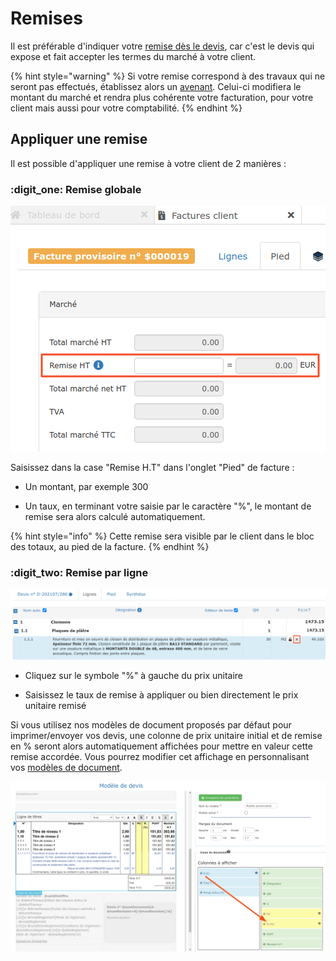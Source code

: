 # Remises

Il est préférable d'indiquer votre [remise dès le devis](../les-devis/le-devis-en-details/remise.md), car c'est le devis qui expose et fait accepter les termes du marché à votre client.

{% hint style="warning" %}
Si votre remise correspond à des travaux qui ne seront pas effectués, établissez alors un [avenant](https://app.gitbook.com/@batidocs/s/documentation/\~/drafts/-Menm1wOmfmOcAl2vjRd/les-avenants). Celui-ci modifiera le montant du marché et rendra plus cohérente votre facturation, pour votre client mais aussi pour votre comptabilité.
{% endhint %}

## Appliquer une remise

Il est possible d'appliquer une remise à votre client de 2 manières :



### :digit_one: Remise globale

![](../../.gitbook/assets/11.png)

Saisissez dans la case "Remise H.T" dans l'onglet "Pied" de facture :

*   Un montant, par exemple 300


* Un taux, en terminant votre saisie par le caractère "%", le montant de remise sera alors calculé automatiquement.

{% hint style="info" %}
Cette remise sera visible par le client dans le bloc des totaux, au pied de la facture.
{% endhint %}



### :digit_two: Remise par ligne

![](../../.gitbook/assets/screenshot-61-copie-.png)

*   Cliquez sur le symbole "%" à gauche du prix unitaire


*   Saisissez le taux de remise à appliquer ou bien directement le prix unitaire remisé



Si vous utilisez nos modèles de document proposés par défaut pour imprimer/envoyer vos devis, une colonne de prix unitaire initial et de remise en % seront alors automatiquement affichées pour mettre en valeur cette remise accordée. Vous pourrez modifier cet affichage en personnalisant vos [modèles de document](https://app.gitbook.com/@batidocs/s/documentation/\~/drafts/-Men_pFAhyDLxf6Dn7SY/modeles-de-document).

![](../../.gitbook/assets/screenshot-165b-.png)
